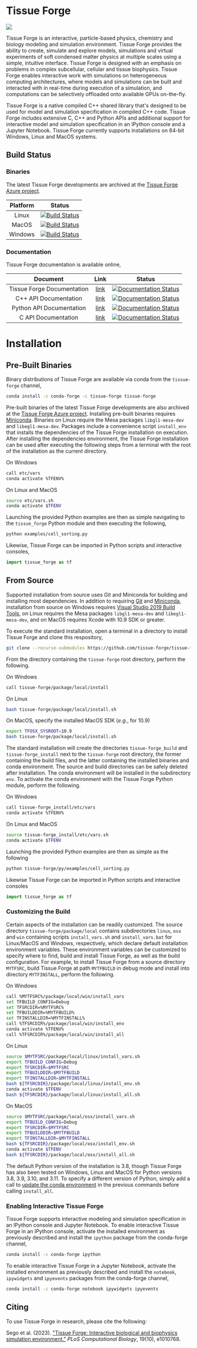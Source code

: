 Tissue Forge
============

![](https://github.com/tissue-forge/tissue-forge/blob/main/docs/main/source/droplets_3d.gif)

Tissue Forge is an interactive, particle-based physics, chemistry and biology
modeling and simulation environment. Tissue Forge provides the ability to create, 
simulate and explore models, simulations and virtual experiments of soft condensed 
matter physics at multiple scales using a simple, intuitive interface. Tissue Forge 
is designed with an emphasis on problems in complex subcellular, cellular and tissue 
biophysics. Tissue Forge enables interactive work with simulations on heterogeneous 
computing architectures, where models and simulations can be built and interacted 
with in real-time during execution of a simulation, and computations can be 
selectively offloaded onto available GPUs on-the-fly. 

Tissue Forge is a native compiled C++ shared library that's designed to be used for model 
and simulation specification in compiled C++ code. Tissue Forge includes extensive C, C++ and 
Python APIs and additional support for interactive model and simulation specification in 
an IPython console and a Jupyter Notebook. 
Tissue Forge currently supports installations on 64-bit Windows, Linux and MacOS systems. 

## Build Status ##

### Binaries ###

The latest Tissue Forge developments are archived at the 
[Tissue Forge Azure project](https://dev.azure.com/Tissue-Forge/tissue-forge).

| Platform |                                                                                                                                 Status                                                                                                                                 |
|:--------:|:----------------------------------------------------------------------------------------------------------------------------------------------------------------------------------------------------------------------------------------------------------------------:|
|  Linux   |  [![Build Status](https://dev.azure.com/Tissue-Forge/tissue-forge/_apis/build/status/tissue-forge.develop?branchName=develop&stageName=Local%20build%20for%20Linux)](https://dev.azure.com/Tissue-Forge/tissue-forge/_build/latest?definitionId=4&branchName=develop)  |
|  MacOS   |   [![Build Status](https://dev.azure.com/Tissue-Forge/tissue-forge/_apis/build/status/tissue-forge.develop?branchName=develop&stageName=Local%20build%20for%20Mac)](https://dev.azure.com/Tissue-Forge/tissue-forge/_build/latest?definitionId=4&branchName=develop)   |
| Windows  | [![Build Status](https://dev.azure.com/Tissue-Forge/tissue-forge/_apis/build/status/tissue-forge.develop?branchName=develop&stageName=Local%20build%20for%20Windows)](https://dev.azure.com/Tissue-Forge/tissue-forge/_build/latest?definitionId=4&branchName=develop) |

### Documentation ###

Tissue Forge documentation is available online, 

|          Document          |                                      Link                                       |                                                                                                    Status                                                                                                     |
|:--------------------------:|:-------------------------------------------------------------------------------:|:-------------------------------------------------------------------------------------------------------------------------------------------------------------------------------------------------------------:|
| Tissue Forge Documentation |      [link](https://tissue-forge-documentation.readthedocs.io/en/latest/)       |            [![Documentation Status](https://readthedocs.org/projects/tissue-forge-documentation/badge/?version=latest)](https://tissue-forge-documentation.readthedocs.io/en/latest/?badge=latest)            |
|   C++ API Documentation    |  [link](https://tissue-forge-cpp-api-documentation.readthedocs.io/en/latest/)   |    [![Documentation Status](https://readthedocs.org/projects/tissue-forge-cpp-api-documentation/badge/?version=latest)](https://tissue-forge-cpp-api-documentation.readthedocs.io/en/latest/?badge=latest)    |
|  Python API Documentation  | [link](https://tissue-forge-python-api-documentation.readthedocs.io/en/latest/) | [![Documentation Status](https://readthedocs.org/projects/tissue-forge-python-api-documentation/badge/?version=latest)](https://tissue-forge-python-api-documentation.readthedocs.io/en/latest/?badge=latest) |
|    C API Documentation     |   [link](https://tissue-forge-c-api-documentation.readthedocs.io/en/latest/)    |      [![Documentation Status](https://readthedocs.org/projects/tissue-forge-c-api-documentation/badge/?version=latest)](https://tissue-forge-c-api-documentation.readthedocs.io/en/latest/?badge=latest)      |


# Installation #

## Pre-Built Binaries ##

Binary distributions of Tissue Forge are available via conda from the `tissue-forge` channel, 

```bash
conda install -c conda-forge -c tissue-forge tissue-forge
```

Pre-built binaries of the latest Tissue Forge developments are also archived at the 
[Tissue Forge Azure project](https://dev.azure.com/Tissue-Forge/tissue-forge). 
Installing pre-built binaries requires [Miniconda](https://docs.conda.io/en/latest/miniconda.html). 
Binaries on Linux require the Mesa packages `libgl1-mesa-dev` and `libegl1-mesa-dev`. 
Packages include a convenience script `install_env` that installs the dependencies 
of the Tissue Forge installation on execution. After installing the dependencies 
environment, the Tissue Forge installation can be used after executing the following steps 
from a terminal with the root of the installation as the current directory. 

On Windows
```bash
call etc/vars
conda activate %TFENV%
```
On Linux and MacOS
```bash
source etc/vars.sh
conda activate $TFENV
```

Launching the provided Python examples are then as simple navigating to the ``tissue_forge`` 
Python module and then executing the following, 

```bash
python examples/cell_sorting.py
```

Likewise, Tissue Forge can be imported in Python scripts and interactive consoles, 

```python
import tissue_forge as tf
```

## From Source ##

Supported installation from source uses Git and Miniconda for building and installing 
most dependencies. In addition to requiring [Git](https://git-scm.com/downloads) and 
[Miniconda](https://docs.conda.io/en/latest/miniconda.html), installation from source 
on Windows requires 
[Visual Studio 2019 Build Tools](https://visualstudio.microsoft.com/downloads/), 
on Linux requires the Mesa packages `libgl1-mesa-dev` and `libegl1-mesa-dev`, 
and on MacOS requires Xcode with 10.9 SDK or greater. 

To execute the standard installation, open a terminal in a directory to install Tissue Forge
and clone this respository,
```bash
git clone --recurse-submodules https://github.com/tissue-forge/tissue-forge
```

From the directory containing the `tissue-forge` root directory, perform the following.

On Windows 
```bash
call tissue-forge/package/local/install
```
On Linux
```bash
bash tissue-forge/package/local/install.sh
```
On MacOS, specify the installed MacOS SDK (*e.g.*, for 10.9)  
```bash
export TFOSX_SYSROOT=10.9
bash tissue-forge/package/local/install.sh
```

The standard installation will create the directories `tissue-forge_build` and 
`tissue-forge_install` next to the `tissue-forge` root directory, the former containing 
the build files, and the latter containing the installed binaries and conda environment. 
The source and build directories can be safely deleted after installation. 
The conda environment will be installed in the subdirectory `env`. 
To activate the conda environment with the Tissue Forge Python module, perform the following. 

On Windows
```bash
call tissue-forge_install/etc/vars
conda activate %TFENV%
```
On Linux and MacOS 
```bash
source tissue-forge_install/etc/vars.sh
conda activate $TFENV
```

Launching the provided Python examples are then as simple as the following

```bash
python tissue-forge/py/examples/cell_sorting.py
```

Likewise Tissue Forge can be imported in Python scripts and interactive consoles

```python
import tissue_forge as tf
```

### Customizing the Build ###

Certain aspects of the installation can be readily customized. 
The source directory `tissue-forge/package/local` contains subdirectories `linux`, `osx` and 
`win` containing scripts `install_vars.sh` and `install_vars.bat` for 
Linux/MacOS and Windows, respectively, which declare default installation 
environment variables. These environment variables can be customized to specify 
where to find, build and install Tissue Forge, as well as the build configuration. 
For example, to install Tissue Forge from a source directory `MYTFSRC`, build Tissue Forge 
at path `MYTFBUILD` in debug mode and install into directory `MYTFINSTALL`, perform the following. 

On Windows
```bash
call %MYTFSRC%/package/local/win/install_vars
set TFBUILD_CONFIG=Debug
set TFSRCDIR=%MYTFSRC%
set TFBUILDDIR=%MYTFBUILD%
set TFINSTALLDIR=%MYTFINSTALL%
call %TFSRCDIR%/package/local/win/install_env
conda activate %TFENV%
call %TFSRCDIR%/package/local/win/install_all
```
On Linux
```bash
source $MYTFSRC/package/local/linux/install_vars.sh
export TFBUILD_CONFIG=Debug
export TFSRCDIR=$MYTFSRC
export TFBUILDDIR=$MYTFBUILD
export TFINSTALLDIR=$MYTFINSTALL
bash ${TFSRCDIR}/package/local/linux/install_env.sh
conda activate $TFENV
bash ${TFSRCDIR}/package/local/linux/install_all.sh
```
On MacOS
```bash
source $MYTFSRC/package/local/osx/install_vars.sh
export TFBUILD_CONFIG=Debug
export TFSRCDIR=$MYTFSRC
export TFBUILDDIR=$MYTFBUILD
export TFINSTALLDIR=$MYTFINSTALL
bash ${TFSRCDIR}/package/local/osx/install_env.sh
conda activate $TFENV
bash ${TFSRCDIR}/package/local/osx/install_all.sh
```

The default Python version of the installation is 3.8, though Tissue Forge has also been tested 
on Windows, Linux and MacOS for Python versions 3.8, 3.9, 3.10, and 3.11. 
To specify a different version of Python, simply add a call to 
[update the conda environment](https://docs.conda.io/projects/conda/en/latest/user-guide/tasks/manage-python.html#updating-or-upgrading-python) 
in the previous commands before calling `install_all`. 

### Enabling Interactive Tissue Forge ###

Tissue Forge supports interactive modeling and simulation specification in an 
IPython console and Jupyter Notebook. To enable interactive Tissue Forge in an 
IPython console, activate the installed environment as previously described and 
install the `ipython` package from the conda-forge channel, 

```bash
conda install -c conda-forge ipython
```

To enable interactive Tissue Forge in a Jupyter Notebook, activate the installed 
environment as previously described and install the `notebook`, `ipywidgets` and 
`ipyevents` packages from the conda-forge channel, 

```bash
conda install -c conda-forge notebook ipywidgets ipyevents
```

## Citing ##

To use Tissue Forge in research, please cite the following: 

Sego et al. (2023). ["Tissue Forge: Interactive biological and biophysics simulation environment."](https://journals.plos.org/ploscompbiol/article?id=10.1371/journal.pcbi.1010768) *PLoS Computational Biology*, 19(10), e1010768.
